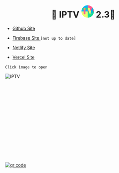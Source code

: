 
<h1 align='center'>🌟 IPTV <a href="https://kunsh13.github.io/"><img src="/img/favicon_round.png" width="40" height="40"></a> 2.3🌟</h1>


- [Github Site](https://bit.ly/_iptv_)

- [Firebase Site ](https://kunsh13-iptv.firebaseapp.com/)       ```[not up to date]```

- [Netlify Site](https://kunsh13.netlify.app/) 

- [Vercel Site](https://iptv13.vercel.app)

```Click image to open```

[<img align="left" alt="IPTV" width="500px" height="281px" src="img/banner.png" />][site]

[site]: kunsh13.github.io


[<img align="middle" alt="qr code" width="281px" height="281px" src="img/qr_c.png" />][site]
<br>

